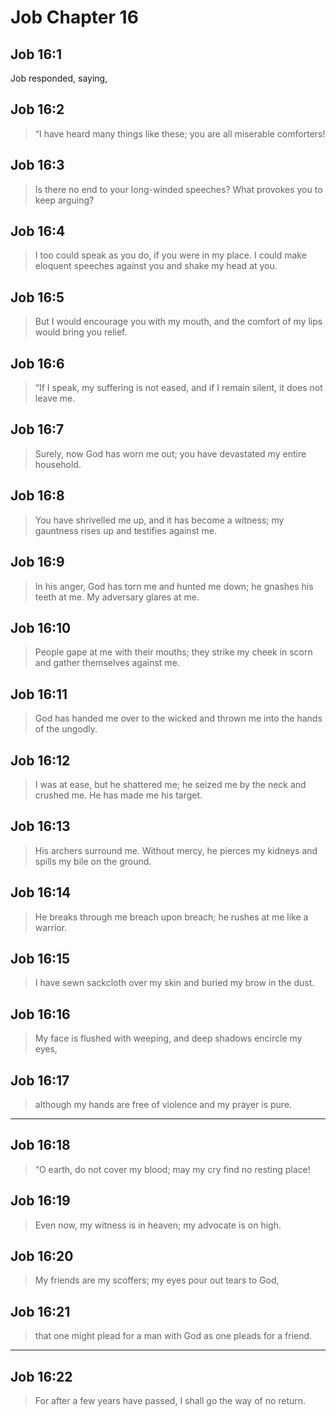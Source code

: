 # Job Chapter 16

## Job 16:1

Job responded, saying,

## Job 16:2

> “I have heard many things like these;
> you are all miserable comforters!

## Job 16:3

> Is there no end to your long-winded speeches?
> What provokes you to keep arguing?

## Job 16:4

> I too could speak as you do,
> if you were in my place.
> I could make eloquent speeches against you
> and shake my head at you.

## Job 16:5

> But I would encourage you with my mouth,
> and the comfort of my lips would bring you relief.

## Job 16:6

> “If I speak, my suffering is not eased,
> and if I remain silent, it does not leave me.

## Job 16:7

> Surely, now God has worn me out;
> you have devastated my entire household.

## Job 16:8

> You have shrivelled me up,
> and it has become a witness;
> my gauntness rises up
> and testifies against me.

## Job 16:9

> In his anger, God has torn me and hunted me down;
> he gnashes his teeth at me.
> My adversary glares at me.

## Job 16:10

> People gape at me with their mouths;
> they strike my cheek in scorn
> and gather themselves against me.

## Job 16:11

> God has handed me over to the wicked
> and thrown me into the hands of the ungodly.

## Job 16:12

> I was at ease, but he shattered me;
> he seized me by the neck and crushed me.
> He has made me his target.

## Job 16:13

> His archers surround me.
> Without mercy, he pierces my kidneys
> and spills my bile on the ground.

## Job 16:14

> He breaks through me breach upon breach;
> he rushes at me like a warrior.

## Job 16:15

> I have sewn sackcloth over my skin
> and buried my brow in the dust.

## Job 16:16

> My face is flushed with weeping,
> and deep shadows encircle my eyes,

## Job 16:17

> although my hands are free of violence
> and my prayer is pure.

---

## Job 16:18

> “O earth, do not cover my blood;
> may my cry find no resting place!

## Job 16:19

> Even now, my witness is in heaven;
> my advocate is on high.

## Job 16:20

> My friends are my scoffers;
> my eyes pour out tears to God,

## Job 16:21

> that one might plead for a man with God
> as one pleads for a friend.

---

## Job 16:22

> For after a few years have passed,
> I shall go the way of no return.
